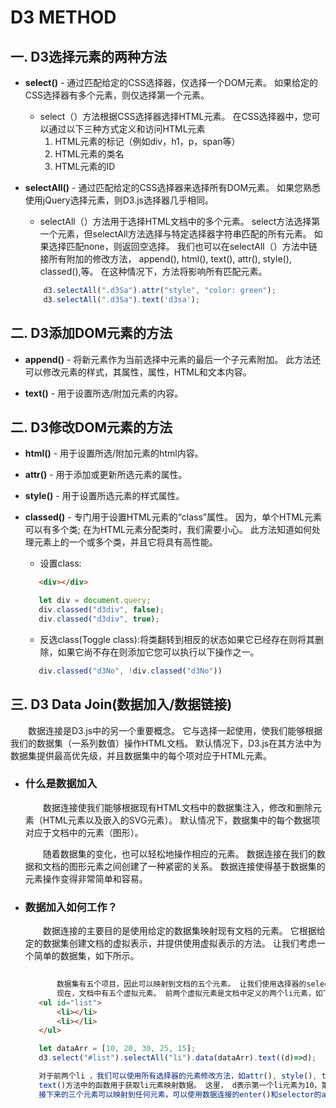 # D3 METHOD

## 一. D3选择元素的两种方法  
   - **select()** - 通过匹配给定的CSS选择器，仅选择一个DOM元素。 如果给定的CSS选择器有多个元素，则仅选择第一个元素。  
        - select（）方法根据CSS选择器选择HTML元素。 在CSS选择器中，您可以通过以下三种方式定义和访问HTML元素  
            1. HTML元素的标记（例如div，h1，p，span等）
            2. HTML元素的类名
            3. HTML元素的ID
   - **selectAll()** - 通过匹配给定的CSS选择器来选择所有DOM元素。 如果您熟悉使用jQuery选择元素，则D3.js选择器几乎相同。 
        - selectAll（）方法用于选择HTML文档中的多个元素。 select方法选择第一个元素，但selectAll方法选择与特定选择器字符串匹配的所有元素。 如果选择匹配none，则返回空选择。 我们也可以在selectAll（）方法中链接所有附加的修改方法， append(), html(), text(), attr(), style(), classed(),等。 在这种情况下，方法将影响所有匹配元素。  

        ```javascript 
            d3.selectAll(".d3Sa").attr("style", "color: green");
            d3.selectAll(".d3Sa").text('d3sa');
        ```
## 二. D3添加DOM元素的方法  
   - **append()** - 将新元素作为当前选择中元素的最后一个子元素附加。 此方法还可以修改元素的样式，其属性，属性，HTML和文本内容。  

   - **text()** - 用于设置所选/附加元素的内容。  
## 二. D3修改DOM元素的方法  
   - **html()** - 用于设置所选/附加元素的html内容。   

   - **attr()** - 用于添加或更新所选元素的属性。  

   - **style()** - 用于设置所选元素的样式属性。  

   - **classed()** - 专门用于设置HTML元素的“class”属性。 因为，单个HTML元素可以有多个类; 在为HTML元素分配类时，我们需要小心。 此方法知道如何处理元素上的一个或多个类，并且它将具有高性能。  
        - 设置class:
     ```html
        <div></div>
     ```
     ```javascript 
        let div = document.query;
        div.classed("d3div", false);
        div.classed("d3div", true);
     ```
        - 反选class(Toggle class):将类翻转到相反的状态如果它已经存在则将其删除，如果它尚不存在则添加它您可以执行以下操作之一。
     ```javascript 
        div.classed("d3No", !div.classed("d3No"))
     ```
## 三. D3 Data Join(数据加入/数据链接)  
   <p style="text-indent:2em;">
        数据连接是D3.js中的另一个重要概念。 它与选择一起使用，使我们能够根据我们的数据集（一系列数值）操作HTML文档。 默认情况下，D3.js在其方法中为数据集提供最高优先级，并且数据集中的每个项对应于HTML元素。
   </p>  

- ### 什么是数据加入
   
   <p style="text-indent:2em;">
        数据连接使我们能够根据现有HTML文档中的数据集注入，修改和删除元素（HTML元素以及嵌入的SVG元素）。 默认情况下，数据集中的每个数据项对应于文档中的元素（图形）。
   </p>
   <p style="text-indent:2em;">
        随着数据集的变化，也可以轻松地操作相应的元素。 数据连接在我们的数据和文档的图形元素之间创建了一种紧密的关系。 数据连接使得基于数据集的元素操作变得非常简单和容易。
   </p>

- ### 数据加入如何工作？
   <p style="text-indent:2em;">
        数据连接的主要目的是使用给定的数据集映射现有文档的元素。 它根据给定的数据集创建文档的虚拟表示，并提供使用虚拟表示的方法。 让我们考虑一个简单的数据集，如下所示。
   </p>  

     ```html
        
            数据集有五个项目，因此可以映射到文档的五个元素。 让我们使用选择器的selectAll（）方法和数据连接的data（）方法将它映射到以下文档的li元素。
            现在，文档中有五个虚拟元素。 前两个虚拟元素是文档中定义的两个li元素，如下所示。
        <ul id="list">
            <li></li>
            <li></li>
        </ul>
     ```
     ```javascript 
        let dataArr = [10, 20, 30, 25, 15];  
        d3.select("#list").selectAll("li").data(dataArr).text((d)=>d);

        对于前两个li ，我们可以使用所有选择器的元素修改方法，如attr(), style(), text()等，如下所示。
        text()方法中的函数用于获取li元素映射数据。 这里， d表示第一个li元素为10，第二个li元素为20。
        接下来的三个元素可以映射到任何元素，可以使用数据连接的enter()和selector的append()方法完成。 enter()方法提供对剩余数据的访问（未映射到现有元素），append()方法用于从相应数据创建新元素。 让我们为剩余的数据项创建li 
     ```

